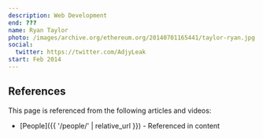 ```yaml
---
description: Web Development
end: ???
name: Ryan Taylor
photo: /images/archive.org/ethereum.org/20140701165441/taylor-ryan.jpg
social:
  twitter: https://twitter.com/AdjyLeak
start: Feb 2014
---
```


## References

This page is referenced from the following articles and videos:

- [People]({{ '/people/' | relative_url }}) - Referenced in content